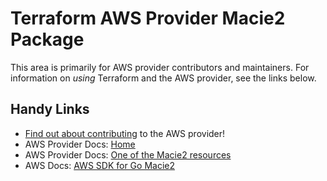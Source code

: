 # Terraform AWS Provider Macie2 Package

This area is primarily for AWS provider contributors and maintainers. For information on _using_ Terraform and the AWS provider, see the links below.

## Handy Links

* [Find out about contributing](https://hashicorp.github.io/terraform-provider-aws/#contribute) to the AWS provider!
* AWS Provider Docs: [Home](https://registry.terraform.io/providers/hashicorp/aws/latest/docs)
* AWS Provider Docs: [One of the Macie2 resources](https://registry.terraform.io/providers/hashicorp/aws/latest/docs/resources/macie2_account)
* AWS Docs: [AWS SDK for Go Macie2](https://docs.aws.amazon.com/sdk-for-go/api/service/macie2/)
